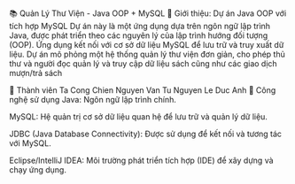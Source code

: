 📚 Quản Lý Thư Viện - Java OOP + MySQL
📌 Giới thiệu:
Dự án Java OOP với tích hợp MySQL Dự án này là một ứng dụng dựa trên ngôn ngữ lập trình Java, được phát triển theo các nguyên lý của lập trình hướng đối tượng (OOP). Ứng dụng kết nối với cơ sở dữ liệu MySQL để lưu trữ và truy xuất dữ liệu. Dự án mô phỏng một hệ thống quản lý thư viện đơn giản, cho phép thủ thư và người đọc quản lý và truy cập dữ liệu sách cũng như các giao dịch mượn/trả sách

👥 Thành viên
Ta Cong Chien
Nguyen Van Tu
Nguyen Le Duc Anh
🧰 Công nghệ sử dụng
Java: Ngôn ngữ lập trình chính.

MySQL: Hệ quản trị cơ sở dữ liệu quan hệ để lưu trữ và quản lý dữ liệu.

JDBC (Java Database Connectivity): Được sử dụng để kết nối và tương tác với MySQL.

Eclipse/IntelliJ IDEA: Môi trường phát triển tích hợp (IDE) để xây dựng và chạy ứng dụng.

